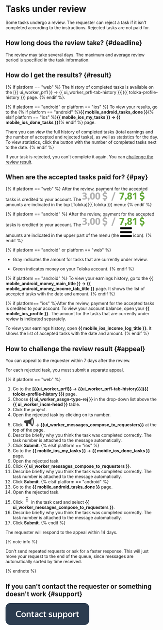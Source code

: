 # Tasks under review

Some tasks undergo a review. The requester can reject a task if it isn't completed according to the instructions. Rejected tasks are not paid for.

## How long does the review take? {#deadline}

The review may take several days. The maximum and average review period is specified in the task information.

## How do I get the results? {#result}

{% if platform == "web" %}
The history of completed tasks is available on the [{{ ui_worker_prfl }} → {{ ui_worker_prfl-tab-history }}]({{ toloka-profile-history }}) page.
{% endif %}.

{% if platform == "android" or platform == "ios" %}
To view your results, go to the {% if platform == "android" %}**{{ mobile_android_tasks_done }}**{% elsif platform == "ios" %}**{{ mobile_ios_my_tasks }} → {{ mobile_ios_done_tasks }}**{% endif %} page.

There you can view the full history of completed tasks (total earnings and the number of accepted and rejected tasks), as well as statistics for the day. To view statistics, click the button with the number of completed tasks next to the date.
{% endif %}

If your task is rejected, you can't complete it again. You can [challenge the review result](#appeal).

## When are the accepted tasks paid for? {#pay}

{% if platform == "web" %}
After the review, payment for the accepted tasks is credited to your account. The ![](assets/balance.svg) amounts are indicated in the top [Toloka]({{ toloka }}) menu:
{% endif %}

{% if platform == "android" %}
After the review, payment for the accepted tasks is credited to your account. The ![](assets/balance.svg) amounts are indicated in the upper part of the menu (the ![](assets/menu.svg) icon):
{% endif %}

{% if platform == "android" or platform == "web" %}
- Gray indicates the amount for tasks that are currently under review.

- Green indicates money on your Toloka account.
   {% endif %}

{% if platform == "android" %}
To view your earnings history, go to the **{{ mobile_android_money_main_title }} → {{ mobile_android_money_income_tab_title }}** page. It shows the list of accepted tasks with the date and amount.
{% endif %}

{% if platform== "ios" %}After the review, payment for the accepted tasks is credited to your account. To view your account balance, open your **{{ mobile_ios_profile }}**. The amount for the tasks that are currently under review is indicated separately.

To view your earnings history, open **{{ mobile_ios_income_log_title }}**. It shows the list of accepted tasks with the date and amount.
{% endif %}
## How to challenge the review result {#appeal}

You can appeal to the requester within 7 days after the review.

For each rejected task, you must submit a separate appeal.

{% if platform == "web" %}
1. Go to the **[{{ui_worker_prfl}} → {{ui_worker_prfl-tab-history}}]({{ toloka-profile-history }})** page.
1. Choose **{{ ui_worker_assgn-type-rej }}** in the drop-down list above the **{{ ui_worker_incm-head }}** table.
1. Click the project.
1. Open the rejected task by clicking on its number.
1. Click **![](assets/loudspeaker.svg) → {{ui_worker_messages_compose_to_requesters}}** at the top of the page.
1. Describe briefly why you think the task was completed correctly. The task number is attached to the message automatically.
1. Click **Submit**.
   {% elsif platform == "ios" %}
1. Go to the **{{ mobile_ios_my_tasks }} → {{ mobile_ios_done_tasks }}** page.
1. Open the rejected task.
1. Click **{{ ui_worker_messages_compose_to_requesters }}**.
1. Describe briefly why you think the task was completed correctly. The task number is attached to the message automatically.
1. Click **Submit**.
   {% elsif platform == "android" %}
1. Go to the **{{ mobile_android_tasks_done }}** page.
1. Open the rejected task.
1. Click ![](assets/kebab-menu_1.jpg) in the task card and select **{{ ui_worker_messages_compose_to_requesters }}**.
1. Describe briefly why you think the task was completed correctly. The task number is attached to the message automatically.
1. Click **Submit**.
   {% endif %}

The requester will respond to the appeal within 14 days.

{% note info %}

Don't send repeated requests or ask for a faster response. This will just move your request to the end of the queue, since messages are automatically sorted by time received.

{% endnote %}


## If you can't contact the requester or something doesn't work {#support}

[![](assets/buttons/contact-support.svg)](troubleshooting/troubleshooting.md#not_working_properly)

